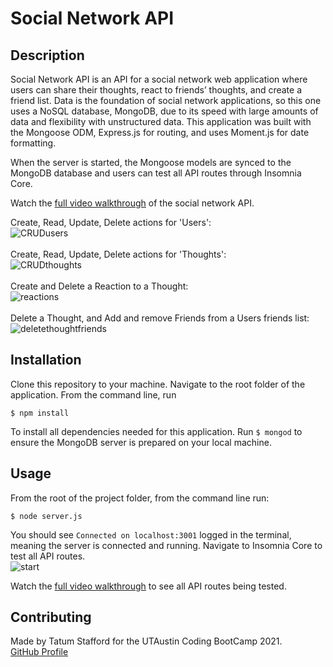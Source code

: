 # Social Network API

## Description
Social Network API is an API for a social network web application where users can share their thoughts, react to friends’ thoughts, and create a friend list. Data is the foundation of social network applications, so this one uses a NoSQL database, MongoDB, due to its speed with large amounts of data and flexibility with unstructured data. This application was built with the Mongoose ODM, Express.js for routing, and uses Moment.js for date formatting. 

When the server is started, the Mongoose models are synced to the MongoDB database and users can test all API routes through Insomnia Core. 

Watch the [full video walkthrough](https://drive.google.com/file/d/1gQ5wKiwv0dElEVDOgk0EH4jILoh0pR7W/view) of the social network API. 

Create, Read, Update, Delete actions for 'Users': <br>
![CRUDusers](https://user-images.githubusercontent.com/70179648/107980054-3e361f80-6f85-11eb-88de-82e4648aabbd.gif) <br>
<br>
Create, Read, Update, Delete actions for 'Thoughts': <br>
![CRUDthoughts](https://user-images.githubusercontent.com/70179648/107980231-82292480-6f85-11eb-8acb-16d3e8fdeb5f.gif) <br>
<br>
Create and Delete a Reaction to a Thought: <br>
![reactions](https://user-images.githubusercontent.com/70179648/107980288-9836e500-6f85-11eb-9943-bf44e51a6619.gif) <br>
<br>
Delete a Thought, and Add and remove Friends from a Users friends list: <br>
![deletethoughtfriends](https://user-images.githubusercontent.com/70179648/107980346-b4d31d00-6f85-11eb-9f5a-050cfb988d75.gif) <br>

## Installation
Clone this repository to your machine. Navigate to the root folder of the application. From the command line, run
    
    $ npm install
To install all dependencies needed for this application. Run `$ mongod` to ensure the MongoDB server is prepared on your local machine. 

## Usage
From the root of the project folder, from the command line run:
    
    $ node server.js
You should see `Connected on localhost:3001` logged in the terminal, meaning the server is connected and running. Navigate to Insomnia Core to test all API routes. <br>
![start](https://user-images.githubusercontent.com/70179648/107981106-18aa1580-6f87-11eb-8e17-01e5ac8c08f1.gif) <br>

Watch the [full video walkthrough](https://drive.google.com/file/d/1gQ5wKiwv0dElEVDOgk0EH4jILoh0pR7W/view) to see all API routes being tested. 

## Contributing
Made by Tatum Stafford for the UTAustin Coding BootCamp 2021. <br>
[GitHub Profile](https://github.com/tmstafford)
